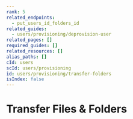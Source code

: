 ```yaml
---
rank: 5
related_endpoints:
  - put_users_id_folders_id
related_guides:
  - users/provisioning/deprovision-user
related_pages: []
required_guides: []
related_resources: []
alias_paths: []
cId: users
scId: users/provisioning
id: users/provisioning/transfer-folders
isIndex: false
---
```


# Transfer Files & Folders
